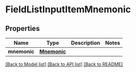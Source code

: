 # FieldListInputItemMnemonic

## Properties
Name | Type | Description | Notes
------------ | ------------- | ------------- | -------------
**mnemonic** | [**Mnemonic**](Mnemonic.md) |  | 

[[Back to Model list]](../README.md#documentation-for-models) [[Back to API list]](../README.md#documentation-for-api-endpoints) [[Back to README]](../README.md)

